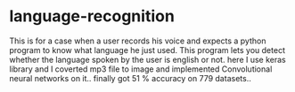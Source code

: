 # language-recognition
This is for a case when a user records his voice and expects a python program to know what language he just used. This program lets you detect whether the language spoken by the user is english or not.
here I use keras library and I  coverted mp3 file to image and implemented Convolutional neural networks on it..
finally got 51 % accuracy on 779 datasets..

